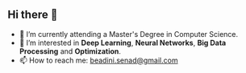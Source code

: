 ## Hi there 👋


- 🔭 I’m currently attending a Master's Degree in Computer Science.
- 🌱 I’m interested in **Deep Learning**, **Neural Networks**, **Big Data Processing** and **Optimization**.
- 📫 How to reach me: beadini.senad@gmail.com

